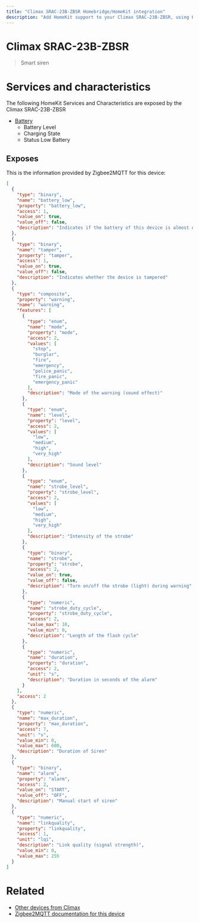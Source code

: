 ```yaml
---
title: "Climax SRAC-23B-ZBSR Homebridge/HomeKit integration"
description: "Add HomeKit support to your Climax SRAC-23B-ZBSR, using Homebridge, Zigbee2MQTT and homebridge-z2m."
---
```

<!---
This file has been GENERATED using src/docgen/docgen.ts
DO NOT EDIT THIS FILE MANUALLY!
-->
# Climax SRAC-23B-ZBSR
> Smart siren


# Services and characteristics
The following HomeKit Services and Characteristics are exposed by
the Climax SRAC-23B-ZBSR

* [Battery](../../battery.md)
  * Battery Level
  * Charging State
  * Status Low Battery



## Exposes

This is the information provided by Zigbee2MQTT for this device:

```json
[
  {
    "type": "binary",
    "name": "battery_low",
    "property": "battery_low",
    "access": 1,
    "value_on": true,
    "value_off": false,
    "description": "Indicates if the battery of this device is almost empty"
  },
  {
    "type": "binary",
    "name": "tamper",
    "property": "tamper",
    "access": 1,
    "value_on": true,
    "value_off": false,
    "description": "Indicates whether the device is tampered"
  },
  {
    "type": "composite",
    "property": "warning",
    "name": "warning",
    "features": [
      {
        "type": "enum",
        "name": "mode",
        "property": "mode",
        "access": 2,
        "values": [
          "stop",
          "burglar",
          "fire",
          "emergency",
          "police_panic",
          "fire_panic",
          "emergency_panic"
        ],
        "description": "Mode of the warning (sound effect)"
      },
      {
        "type": "enum",
        "name": "level",
        "property": "level",
        "access": 2,
        "values": [
          "low",
          "medium",
          "high",
          "very_high"
        ],
        "description": "Sound level"
      },
      {
        "type": "enum",
        "name": "strobe_level",
        "property": "strobe_level",
        "access": 2,
        "values": [
          "low",
          "medium",
          "high",
          "very_high"
        ],
        "description": "Intensity of the strobe"
      },
      {
        "type": "binary",
        "name": "strobe",
        "property": "strobe",
        "access": 2,
        "value_on": true,
        "value_off": false,
        "description": "Turn on/off the strobe (light) during warning"
      },
      {
        "type": "numeric",
        "name": "strobe_duty_cycle",
        "property": "strobe_duty_cycle",
        "access": 2,
        "value_max": 10,
        "value_min": 0,
        "description": "Length of the flash cycle"
      },
      {
        "type": "numeric",
        "name": "duration",
        "property": "duration",
        "access": 2,
        "unit": "s",
        "description": "Duration in seconds of the alarm"
      }
    ],
    "access": 2
  },
  {
    "type": "numeric",
    "name": "max_duration",
    "property": "max_duration",
    "access": 7,
    "unit": "s",
    "value_min": 0,
    "value_max": 600,
    "description": "Duration of Siren"
  },
  {
    "type": "binary",
    "name": "alarm",
    "property": "alarm",
    "access": 2,
    "value_on": "START",
    "value_off": "OFF",
    "description": "Manual start of siren"
  },
  {
    "type": "numeric",
    "name": "linkquality",
    "property": "linkquality",
    "access": 1,
    "unit": "lqi",
    "description": "Link quality (signal strength)",
    "value_min": 0,
    "value_max": 255
  }
]
```

# Related
* [Other devices from Climax](../index.md#climax)
* [Zigbee2MQTT documentation for this device](https://www.zigbee2mqtt.io/devices/SRAC-23B-ZBSR.html)